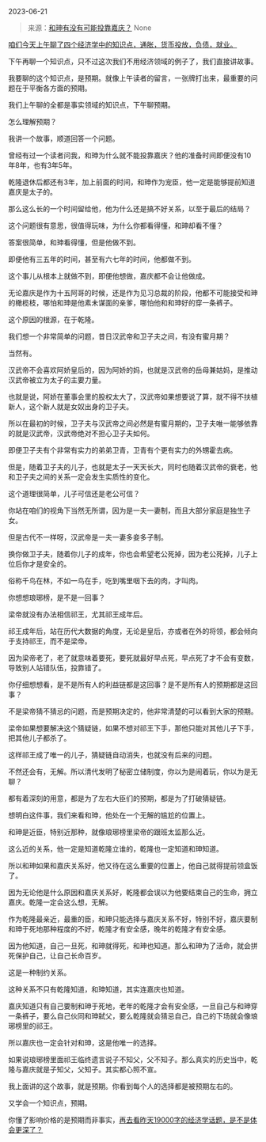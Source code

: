 2023-06-21

> 来源：[和珅有没有可能投靠嘉庆？](http://mp.weixin.qq.com/s?__biz=MzU3NDc5Nzc0NQ==&amp;mid=2247524711&amp;idx=1&amp;sn=4f2ddc963dd4db9e59104dd3fa5e79e0&amp;chksm=fd2ec3b9ca594aaf73afd8f8567b51bf0ef36ceb684741d027bf6ba1e4f7726850e4f9f17135&amp;scene=127#wechat_redirect)
> None

[咱们今天上午聊了四个经济学中的知识点，通胀，货币投放，负债，就业。](http://mp.weixin.qq.com/s?__biz=MzU0MjYwNDU2Mw==&mid=2247511418&idx=1&sn=435cce1fc8ad2daf9ca113b7f688aac0&chksm=fb1ac106cc6d4810ed282190f940b73deb8c43207f0d08ec0c105c1aae425083251ff3a7b6a2&scene=21#wechat_redirect)

下午再聊一个知识点，只不过这次我们不用经济领域的例子了，我们直接讲故事。  

我要聊的这个知识点，是预期。就像上午读者的留言，一张牌打出来，最重要的问题在于平衡各方面的预期。  

我们上午聊的全都是事实领域的知识点，下午聊预期。  

怎么理解预期？  

我讲一个故事，顺道回答一个问题。  

曾经有过一个读者问我，和珅为什么就不能投靠嘉庆？他的准备时间即便没有10年8年，也有3年5年。

乾隆退休后都还有3年，加上前面的时间，和珅作为宠臣，他一定是能够提前知道嘉庆是太子的。  

那么这么长的一个时间留给他，他为什么还是搞不好关系，以至于最后的结局？  

这个问题很有意思，很值得玩味，为什么你都看得懂，和珅却看不懂？  

答案很简单，和珅看得懂，但是他做不到。

即便他有三五年的时间，甚至有六七年的时间，他都做不到。

这个事儿从根本上就做不到，即便他想做，嘉庆都不会让他做成。  

无论嘉庆是作为十五阿哥的时候，还是作为见习总裁的阶段，他都不可能接受和珅的橄榄枝，哪怕和珅是他素未谋面的亲爹，哪怕他和和珅好的穿一条裤子。  

这个原因的根源，在于乾隆。  

我们想一个非常简单的问题，昔日汉武帝和卫子夫之间，有没有蜜月期？  

当然有。

汉武帝不会喜欢阿娇皇后的，因为阿娇的妈，也就是汉武帝的岳母兼姑妈，是推动汉武帝被立为太子的主要力量。  

也就是说，阿娇在董事会里的股权太大了，汉武帝如果想要说了算，就不得不扶植新人，这个新人就是女奴出身的卫子夫。  

所以在最初的时候，卫子夫与汉武帝之间必然是有蜜月期的，卫子夫唯一能够依靠的就是汉武帝，汉武帝绝对不担心卫子夫如何。  

即便卫子夫有个非常有实力的弟弟卫青，卫青有个更有实力的外甥霍去病。

但是，随着卫子夫的儿子，也就是太子一天天长大，同时也随着汉武帝的衰老，他和卫子夫之间的关系一定会发生实质性的变化。

这个道理很简单，儿子可信还是老公可信？

你站在咱们的视角下当然无所谓，因为是一夫一妻制，而且大部分家庭是独生子女。

但是古代不一样呀，汉武帝是一夫一妻多妾多子制。

换你做卫子夫，随着你儿子的成年，你也会希望老公死掉，因为老公死掉，儿子上位后你才是安全的。

俗称千鸟在林，不如一鸟在手，吃到嘴里咽下去的肉，才叫肉。

你想想琅琊榜，是不是一回事？

梁帝就没有办法相信祁王，尤其祁王成年后。

祁王成年后，站在历代大数据的角度，无论是皇后，亦或者在外的将领，都会倾向于支持祁王，而不是梁帝。

因为梁帝老了，老了就意味着要死，要死就最好早点死，早点死了才不会有变数，导致别人站错队伍，投靠错了。  

你仔细想想看，是不是所有人的利益链都是这回事？是不是所有人的预期都是这回事？

不是梁帝猜不猜忌的问题，而是预期决定的，他非常清楚的可以看到大家的预期。  

梁帝如果想要解决这个猜疑链，如果不想对祁王下手，那他只能对其他儿子下手，把其他儿子都杀了。

这样祁王成了唯一的儿子，猜疑链自动消失，也就没有后来的问题。

不然还会有，无解。所以清代发明了秘密立储制度，你以为是闹着玩，你以为是无聊？

都有着深刻的用意，都是为了左右大臣们的预期，都是为了打破猜疑链。  

想明白这件事，我们来看和珅，他处在一个无解的尴尬的位置上。  

和珅是近臣，特别近那种，就像琅琊榜里梁帝的跟班太监那么近。  

这么近的关系，他一定是知道乾隆立谁的，乾隆也一定知道和珅知道。  

所以和珅如果和嘉庆关系好，他又待在这么重要的位置上，他自己就得提前领盒饭了。  

因为无论他是什么原因和嘉庆关系好，乾隆都会误以为他要结束自己的生命，拥立嘉庆。乾隆一定会这么想，无解。

作为乾隆最亲近，最重的臣，和珅只能选择与嘉庆关系不好，特别不好，嘉庆要制和珅于死地那种程度的不好，乾隆才有安全感，晚年的乾隆才有安全感。

因为他知道，自己一旦死，和珅就得死，和珅也知道。那么和珅为了活命，就会拼死保护自己，让自己长命百岁。  

这是一种制约关系。  

这种关系不只有乾隆知道，和珅知道，其实连嘉庆也知道。

嘉庆知道只有自己要制和珅于死地，老年的乾隆才会有安全感，一旦自己与和珅穿一条裤子，要么自己伙同和珅弑父，要么乾隆就会猜忌自己，自己的下场就会像琅琊榜里的祁王。

所以嘉庆也一定会针对和珅，这是他唯一的选择。

如果说琅琊榜里面祁王临终遗言说子不知父，父不知子。那么真实的历史当中，乾隆与嘉庆就是子知父，父知子。其实都心照不宣。

我上面讲的这个故事，就是预期。你看到每个人的选择都是被预期左右的。

又学会一个知识点，预期。

你懂了影响价格的是预期而非事实，[再去看昨天19000字的经济学话题，是不是体会更深了？](http://mp.weixin.qq.com/s?__biz=MzkwMzQ1MzczOQ==&mid=2247483951&idx=1&sn=aa6f660ddf98b016c137794c3daf0d9b&chksm=c0974f6bf7e0c67db4415132b4edb5244e0e50f559db342aaa2f2ff135131e2bbae35ee57037&scene=21#wechat_redirect)

